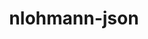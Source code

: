 ---
title: "nlohmann-json"
layout: cache
categories: [package, develop-2024-03-24]
meta: {"versions": ["3.11.2"], "compilers": ["cce@=15.0.1", "gcc@=10.3.0", "gcc@=11.1.0", "gcc@=11.4.0", "gcc@=7.3.1", "gcc@=9.4.0", "oneapi@=2023.2.0"], "oss": ["amzn2", "rhel8", "sle_hpc15", "ubuntu20.04", "ubuntu22.04"], "platforms": ["linux"], "targets": ["aarch64", "neoverse_n1", "neoverse_v1", "neoverse_v2", "ppc64le", "x86_64_v3", "x86_64_v4", "zen4"], "stacks": ["aws-isc", "aws-isc-aarch64", "aws-pcluster-x86_64_v4", "data-vis-sdk", "e4s", "e4s-cray-rhel", "e4s-cray-sles", "e4s-neoverse-v2", "e4s-neoverse_v1", "e4s-power", "e4s-rocm-external", "root"], "num_specs": 12, "num_specs_by_stack": {"root": 12, "aws-isc-aarch64": 2, "aws-isc": 1, "aws-pcluster-x86_64_v4": 2, "e4s-cray-rhel": 1, "e4s-cray-sles": 1, "e4s-power": 1, "data-vis-sdk": 1, "e4s-neoverse_v1": 1, "e4s-neoverse-v2": 1, "e4s-rocm-external": 1, "e4s": 1}}
spec_details: [{"hash": "d34ag42a47trxiukcpiutworu6epcvjn", "compiler": "gcc@=7.3.1", "versions": ["3.11.2"], "os": "amzn2", "platform": "linux", "target": "aarch64", "variants": ["build_system=cmake", "build_type=Release", "generator=make", "~ipo", "+multiple_headers"], "stacks": ["root", "aws-isc-aarch64"], "size": "-", "tarball": "https://binaries.spack.io/develop-2024-03-24/build_cache/linux-amzn2-aarch64/gcc-7.3.1/nlohmann-json-3.11.2/linux-amzn2-aarch64-gcc-7.3.1-nlohmann-json-3.11.2-d34ag42a47trxiukcpiutworu6epcvjn.spack"}, {"hash": "45jwxqmnuyevyny2y3eolaf56kanqfgc", "compiler": "gcc@=7.3.1", "versions": ["3.11.2"], "os": "amzn2", "platform": "linux", "target": "neoverse_n1", "variants": ["build_system=cmake", "build_type=Release", "generator=make", "~ipo", "+multiple_headers"], "stacks": ["root", "aws-isc-aarch64"], "size": "-", "tarball": "https://binaries.spack.io/develop-2024-03-24/build_cache/linux-amzn2-neoverse_n1/gcc-7.3.1/nlohmann-json-3.11.2/linux-amzn2-neoverse_n1-gcc-7.3.1-nlohmann-json-3.11.2-45jwxqmnuyevyny2y3eolaf56kanqfgc.spack"}, {"hash": "oyet3zzcpe2hefs7dwi3mrc7u4io5yzq", "compiler": "gcc@=7.3.1", "versions": ["3.11.2"], "os": "amzn2", "platform": "linux", "target": "x86_64_v3", "variants": ["build_system=cmake", "build_type=Release", "generator=make", "~ipo", "+multiple_headers"], "stacks": ["aws-isc", "root"], "size": "-", "tarball": "https://binaries.spack.io/develop-2024-03-24/build_cache/linux-amzn2-x86_64_v3/gcc-7.3.1/nlohmann-json-3.11.2/linux-amzn2-x86_64_v3-gcc-7.3.1-nlohmann-json-3.11.2-oyet3zzcpe2hefs7dwi3mrc7u4io5yzq.spack"}, {"hash": "4jurljqrn4qal7j2niaohlawb5m2umk3", "compiler": "oneapi@=2023.2.0", "versions": ["3.11.2"], "os": "amzn2", "platform": "linux", "target": "x86_64_v3", "variants": ["build_system=cmake", "build_type=Release", "generator=make", "~ipo", "+multiple_headers"], "stacks": ["root", "aws-pcluster-x86_64_v4"], "size": "-", "tarball": "https://binaries.spack.io/develop-2024-03-24/build_cache/linux-amzn2-x86_64_v3/oneapi-2023.2.0/nlohmann-json-3.11.2/linux-amzn2-x86_64_v3-oneapi-2023.2.0-nlohmann-json-3.11.2-4jurljqrn4qal7j2niaohlawb5m2umk3.spack"}, {"hash": "mfm34wknerkoydlx3trsvrfurygn2xxp", "compiler": "oneapi@=2023.2.0", "versions": ["3.11.2"], "os": "amzn2", "platform": "linux", "target": "x86_64_v4", "variants": ["build_system=cmake", "build_type=Release", "generator=make", "~ipo", "+multiple_headers"], "stacks": ["root", "aws-pcluster-x86_64_v4"], "size": "-", "tarball": "https://binaries.spack.io/develop-2024-03-24/build_cache/linux-amzn2-x86_64_v4/oneapi-2023.2.0/nlohmann-json-3.11.2/linux-amzn2-x86_64_v4-oneapi-2023.2.0-nlohmann-json-3.11.2-mfm34wknerkoydlx3trsvrfurygn2xxp.spack"}, {"hash": "arcarf6gsur63gov74spywlp63cjlhny", "compiler": "cce@=15.0.1", "versions": ["3.11.2"], "os": "rhel8", "platform": "linux", "target": "zen4", "variants": ["build_system=cmake", "build_type=Release", "generator=make", "~ipo", "+multiple_headers"], "stacks": ["root", "e4s-cray-rhel"], "size": "-", "tarball": "https://binaries.spack.io/develop-2024-03-24/build_cache/linux-rhel8-zen4/cce-15.0.1/nlohmann-json-3.11.2/linux-rhel8-zen4-cce-15.0.1-nlohmann-json-3.11.2-arcarf6gsur63gov74spywlp63cjlhny.spack"}, {"hash": "lyib4bkg6dg3jcrrbwgk5upff5prmbof", "compiler": "gcc@=10.3.0", "versions": ["3.11.2"], "os": "sle_hpc15", "platform": "linux", "target": "x86_64_v4", "variants": ["build_system=cmake", "build_type=Release", "generator=make", "~ipo", "+multiple_headers"], "stacks": ["e4s-cray-sles", "root"], "size": "-", "tarball": "https://binaries.spack.io/develop-2024-03-24/build_cache/linux-sle_hpc15-x86_64_v4/gcc-10.3.0/nlohmann-json-3.11.2/linux-sle_hpc15-x86_64_v4-gcc-10.3.0-nlohmann-json-3.11.2-lyib4bkg6dg3jcrrbwgk5upff5prmbof.spack"}, {"hash": "fkuwwgyzpgsrgq4nmk4ntcl7vzcjedqx", "compiler": "gcc@=9.4.0", "versions": ["3.11.2"], "os": "ubuntu20.04", "platform": "linux", "target": "ppc64le", "variants": ["build_system=cmake", "build_type=Release", "generator=make", "~ipo", "+multiple_headers"], "stacks": ["root", "e4s-power"], "size": "-", "tarball": "https://binaries.spack.io/develop-2024-03-24/build_cache/linux-ubuntu20.04-ppc64le/gcc-9.4.0/nlohmann-json-3.11.2/linux-ubuntu20.04-ppc64le-gcc-9.4.0-nlohmann-json-3.11.2-fkuwwgyzpgsrgq4nmk4ntcl7vzcjedqx.spack"}, {"hash": "f6e63giatto3owv7myqfi7akiybnhvt2", "compiler": "gcc@=11.1.0", "versions": ["3.11.2"], "os": "ubuntu20.04", "platform": "linux", "target": "x86_64_v3", "variants": ["build_system=cmake", "build_type=Release", "generator=make", "~ipo", "+multiple_headers"], "stacks": ["root", "data-vis-sdk"], "size": "-", "tarball": "https://binaries.spack.io/develop-2024-03-24/build_cache/linux-ubuntu20.04-x86_64_v3/gcc-11.1.0/nlohmann-json-3.11.2/linux-ubuntu20.04-x86_64_v3-gcc-11.1.0-nlohmann-json-3.11.2-f6e63giatto3owv7myqfi7akiybnhvt2.spack"}, {"hash": "dmmrosrxnzj5pqbdx5ovxklptdphgxkf", "compiler": "gcc@=11.4.0", "versions": ["3.11.2"], "os": "ubuntu22.04", "platform": "linux", "target": "neoverse_v1", "variants": ["build_system=cmake", "build_type=Release", "generator=make", "~ipo", "+multiple_headers"], "stacks": ["e4s-neoverse_v1", "root"], "size": "-", "tarball": "https://binaries.spack.io/develop-2024-03-24/build_cache/linux-ubuntu22.04-neoverse_v1/gcc-11.4.0/nlohmann-json-3.11.2/linux-ubuntu22.04-neoverse_v1-gcc-11.4.0-nlohmann-json-3.11.2-dmmrosrxnzj5pqbdx5ovxklptdphgxkf.spack"}, {"hash": "k4lgp2mcgdhfz4nclnwmsnxg2npxmaaf", "compiler": "gcc@=11.4.0", "versions": ["3.11.2"], "os": "ubuntu22.04", "platform": "linux", "target": "neoverse_v2", "variants": ["build_system=cmake", "build_type=Release", "generator=make", "~ipo", "+multiple_headers"], "stacks": ["root", "e4s-neoverse-v2"], "size": "-", "tarball": "https://binaries.spack.io/develop-2024-03-24/build_cache/linux-ubuntu22.04-neoverse_v2/gcc-11.4.0/nlohmann-json-3.11.2/linux-ubuntu22.04-neoverse_v2-gcc-11.4.0-nlohmann-json-3.11.2-k4lgp2mcgdhfz4nclnwmsnxg2npxmaaf.spack"}, {"hash": "t3jd3wtk26vmy3yrgh3kjubdrqzybmu4", "compiler": "gcc@=11.4.0", "versions": ["3.11.2"], "os": "ubuntu22.04", "platform": "linux", "target": "x86_64_v3", "variants": ["build_system=cmake", "build_type=Release", "generator=make", "~ipo", "+multiple_headers"], "stacks": ["e4s-rocm-external", "root", "e4s"], "size": "-", "tarball": "https://binaries.spack.io/develop-2024-03-24/build_cache/linux-ubuntu22.04-x86_64_v3/gcc-11.4.0/nlohmann-json-3.11.2/linux-ubuntu22.04-x86_64_v3-gcc-11.4.0-nlohmann-json-3.11.2-t3jd3wtk26vmy3yrgh3kjubdrqzybmu4.spack"}]
---